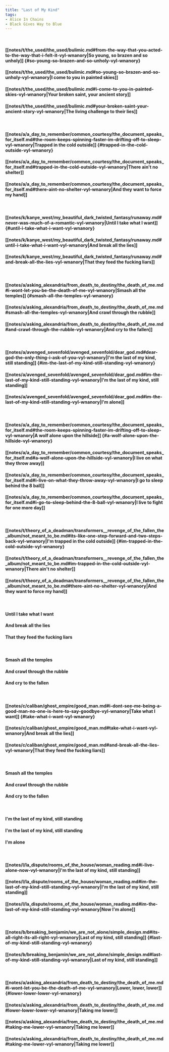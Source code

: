 ```yaml
---
title: "Last of My Kind"
tags:
- Alice In Chains
- Black Gives Way to Blue
---
```

&nbsp;
#### [[notes/t/the_used/the_used/bulimic.md#from-the-way-that-you-acted-to-the-way-that-i-felt-it-vyl-wnanory|So young, so brazen and so unholy]] {#so-young-so-brazen-and-so-unholy-vyl-wnanory}
#### [[notes/t/the_used/the_used/bulimic.md#so-young-so-brazen-and-so-unholy-vyl-wnanory|I come to you in painted skies]]
#### [[notes/t/the_used/the_used/bulimic.md#i-come-to-you-in-painted-skies-vyl-wnanory|Your broken saint, your ancient story]]
#### [[notes/t/the_used/the_used/bulimic.md#your-broken-saint-your-ancient-story-vyl-wnanory|The living challenge to their lies]]
&nbsp;
#### [[notes/a/a_day_to_remember/common_courtesy/the_document_speaks_for_itself.md#the-room-keeps-spinning-faster-im-drifting-off-to-sleep-vyl-wnanory|Trapped in the cold outside]] {#trapped-in-the-cold-outside-vyl-wnanory}
#### [[notes/a/a_day_to_remember/common_courtesy/the_document_speaks_for_itself.md#trapped-in-the-cold-outside-vyl-wnanory|There ain't no shelter]]
#### [[notes/a/a_day_to_remember/common_courtesy/the_document_speaks_for_itself.md#there-aint-no-shelter-vyl-wnanory|And they want to force my hand]]
&nbsp;
#### [[notes/k/kanye_west/my_beautiful_dark_twisted_fantasy/runaway.md#never-was-much-of-a-romantic-vyl-wnanory|Until I take what I want]] {#until-i-take-what-i-want-vyl-wnanory}
#### [[notes/k/kanye_west/my_beautiful_dark_twisted_fantasy/runaway.md#until-i-take-what-i-want-vyl-wnanory|And break all the lies]]
#### [[notes/k/kanye_west/my_beautiful_dark_twisted_fantasy/runaway.md#and-break-all-the-lies-vyl-wnanory|That they feed the fucking liars]]
&nbsp;
#### [[notes/a/asking_alexandria/from_death_to_destiny/the_death_of_me.md#i-wont-let-you-be-the-death-of-me-vyl-wnanory|Smash all the temples]] {#smash-all-the-temples-vyl-wnanory}
#### [[notes/a/asking_alexandria/from_death_to_destiny/the_death_of_me.md#smash-all-the-temples-vyl-wnanory|And crawl through the rubble]]
#### [[notes/a/asking_alexandria/from_death_to_destiny/the_death_of_me.md#and-crawl-through-the-rubble-vyl-wnanory|And cry to the fallen]]
&nbsp;
#### [[notes/a/avenged_sevenfold/avenged_sevenfold/dear_god.md#dear-god-the-only-thing-i-ask-of-you-vyl-wnanory|I'm the last of my kind, still standing]] {#im-the-last-of-my-kind-still-standing-vyl-wnanory}
#### [[notes/a/avenged_sevenfold/avenged_sevenfold/dear_god.md#im-the-last-of-my-kind-still-standing-vyl-wnanory|I'm the last of my kind, still standing]]
#### [[notes/a/avenged_sevenfold/avenged_sevenfold/dear_god.md#im-the-last-of-my-kind-still-standing-vyl-wnanory|I'm alone]]
&nbsp;
#### [[notes/a/a_day_to_remember/common_courtesy/the_document_speaks_for_itself.md#the-room-keeps-spinning-faster-im-drifting-off-to-sleep-vyl-wnanory|A wolf alone upon the hillside]] {#a-wolf-alone-upon-the-hillside-vyl-wnanory}
#### [[notes/a/a_day_to_remember/common_courtesy/the_document_speaks_for_itself.md#a-wolf-alone-upon-the-hillside-vyl-wnanory|I live on what they throw away]]
#### [[notes/a/a_day_to_remember/common_courtesy/the_document_speaks_for_itself.md#i-live-on-what-they-throw-away-vyl-wnanory|I go to sleep behind the 8 ball]]
#### [[notes/a/a_day_to_remember/common_courtesy/the_document_speaks_for_itself.md#i-go-to-sleep-behind-the-8-ball-vyl-wnanory|I live to fight for one more day]]
&nbsp;
#### [[notes/t/theory_of_a_deadman/transformers__revenge_of_the_fallen_the_album/not_meant_to_be.md#its-like-one-step-forward-and-two-steps-back-vyl-wnanory|I'm trapped in the cold outside]] {#im-trapped-in-the-cold-outside-vyl-wnanory}
#### [[notes/t/theory_of_a_deadman/transformers__revenge_of_the_fallen_the_album/not_meant_to_be.md#im-trapped-in-the-cold-outside-vyl-wnanory|There ain't no shelter]]
#### [[notes/t/theory_of_a_deadman/transformers__revenge_of_the_fallen_the_album/not_meant_to_be.md#there-aint-no-shelter-vyl-wnanory|And they want to force my hand]]
&nbsp;
#### Until I take what I want
#### And break all the lies
#### That they feed the fucking liars
&nbsp;
#### Smash all the temples
#### And crawl through the rubble
#### And cry to the fallen
&nbsp;
#### [[notes/c/caliban/ghost_empire/good_man.md#i-dont-see-me-being-a-good-man-no-one-is-here-to-say-goodbye-vyl-wnanory|Take what I want]] {#take-what-i-want-vyl-wnanory}
#### [[notes/c/caliban/ghost_empire/good_man.md#take-what-i-want-vyl-wnanory|And break all the lies]]
#### [[notes/c/caliban/ghost_empire/good_man.md#and-break-all-the-lies-vyl-wnanory|That they feed the fucking liars]]
&nbsp;
#### Smash all the temples
#### And crawl through the rubble
#### And cry to the fallen
&nbsp;
#### I'm the last of my kind, still standing
#### I'm the last of my kind, still standing
#### I'm alone
&nbsp;
#### [[notes/l/la_dispute/rooms_of_the_house/woman_reading.md#i-live-alone-now-vyl-wnanory|I'm the last of my kind, still standing]]
#### [[notes/l/la_dispute/rooms_of_the_house/woman_reading.md#im-the-last-of-my-kind-still-standing-vyl-wnanory|I'm the last of my kind, still standing]]
#### [[notes/l/la_dispute/rooms_of_the_house/woman_reading.md#im-the-last-of-my-kind-still-standing-vyl-wnanory|Now I'm alone]]
&nbsp;
#### [[notes/b/breaking_benjamin/we_are_not_alone/simple_design.md#its-all-right-its-all-right-vyl-wnanory|Last of my kind, still standing]] {#last-of-my-kind-still-standing-vyl-wnanory}
#### [[notes/b/breaking_benjamin/we_are_not_alone/simple_design.md#last-of-my-kind-still-standing-vyl-wnanory|Last of my kind, still standing]]
&nbsp;
#### [[notes/a/asking_alexandria/from_death_to_destiny/the_death_of_me.md#i-wont-let-you-be-the-death-of-me-vyl-wnanory|Lower, lower, lower]] {#lower-lower-lower-vyl-wnanory}
#### [[notes/a/asking_alexandria/from_death_to_destiny/the_death_of_me.md#lower-lower-lower-vyl-wnanory|Taking me lower]]
#### [[notes/a/asking_alexandria/from_death_to_destiny/the_death_of_me.md#taking-me-lower-vyl-wnanory|Taking me lower]]
#### [[notes/a/asking_alexandria/from_death_to_destiny/the_death_of_me.md#taking-me-lower-vyl-wnanory|Taking me lower]]
